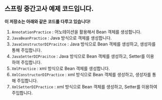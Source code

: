 ## 스프링 중간고사 예제 코드입니다.

**이 저장소는 아래와 같은 코드를 다루고 있습니다!**

1. `AnnotationPractice` : 어노테이션을 활용해서 Bean 객체를 생성합니다.
2. `JavaBeanPractice` : Java 방식으로 객체를 생성합니다.
3. `JavaConstructorDIPracitce` : Java 방식으로 Bean 객체를 생성하고, 생성자를 통해 주입합니다.
4. `JavaSetterDIPracitce` : Java 방식으로 Bean 객체를 생성하고, Setter를 이용하여 주입합니다.
5. `XmlPractice` : xml 방식으로 Bean 객체를 생성합니다.
6. `XmlConstructorDIPractice` : xml 방식으로 Bean 객체를 생성하고, 생성자를 통해 주입합니다.
7. `XmlSetterDIPractice` : xml 방식으로 Bean 객체를 생성하고, Setter를 이용하여 주입합니다.
